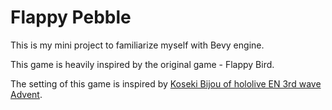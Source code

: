 # Flappy Pebble

This is my mini project to familiarize myself with Bevy engine.

This game is heavily inspired by the original game - Flappy Bird.

The setting of this game is inspired by [Koseki Bijou of hololive EN 3rd wave Advent](https://www.youtube.com/@KosekiBijou).